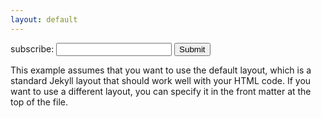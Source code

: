 ```yaml
---
layout: default
---
```


<html>

<head>
  <script src="https://github.com/cruxtype/eyescream/blob/main/js/e.js"></script>
</head>

<body>
  <form name="gform" id="gform" enctype="text/plain" action="https://docs.google.com/forms/d/e/1FAIpQLScC3L-MnFNjZYqC50_Ba_WaG7_RE8onL55jPniiDEz11DjVKQ/formResponse?" target="hidden_iframe" onsubmit="submitted=true;">
    subscribe: <input type="text" name="entry.2050885857" id="entry.2050885857"> <input type="submit" value="Submit">
  </form>
  <iframe name="hidden_iframe" id="hidden_iframe" style="display:none;" onload="if(submitted) {}"></iframe>
</body>

</html>
This example assumes that you want to use the default layout, which is a standard Jekyll layout that should work well with your HTML code. If you want to use a different layout, you can specify it in the front matter at the top of the file.
